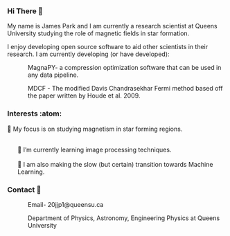 ### Hi There 👋
My name is James Park and I am currently a research scientist at Queens University studying the role of magnetic fields in star formation.

I enjoy developing open source software to aid other scientists in their research. 
I am currently developing (or have developed):
<ol>  
    <ul> MagnaPY- a compression optimization software that can be used in any data pipeline.</ul>
    <ul> MDCF - The modified Davis Chandrasekhar Fermi method based off the paper written by Houde et al. 2009.</ul>
</ol>

### Interests :atom:
🔭 My focus is on studying magnetism in star forming regions.
<ol>
    <br>
    🌱 I’m currently learning image processing techniques.
    <br>
     <br>
    🌱 I am also making the slow (but certain) transition towards Machine Learning.
    <br>
</ol>

### Contact :bookmark_tabs: 
<ol>
    <ul>Email- 20jjp1@queensu.ca </ul>   
    <ul>Department of Physics, Astronomy, Engineering Physics at Queens University</ul>
</ol>
